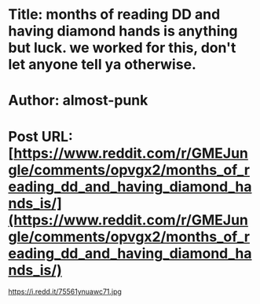 # Title: months of reading DD and having diamond hands is anything but luck. we worked for this, don't let anyone tell ya otherwise.
# Author: almost-punk
# Post URL: [https://www.reddit.com/r/GMEJungle/comments/opvgx2/months_of_reading_dd_and_having_diamond_hands_is/](https://www.reddit.com/r/GMEJungle/comments/opvgx2/months_of_reading_dd_and_having_diamond_hands_is/)


https://i.redd.it/75561ynuawc71.jpg